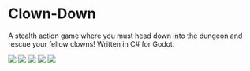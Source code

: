 # Clown-Down
A stealth action game where you must head down into the dungeon and rescue your fellow clowns! Written in C# for Godot.

![](https://i.imgur.com/EJmCkUP.png)
![](https://i.imgur.com/BoMgXdE.png)
![](https://i.imgur.com/5R9bqbU.png)
![](https://i.imgur.com/2iQ7RzQ.png)
![](https://i.imgur.com/paVrP41.png)

